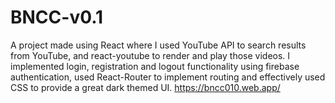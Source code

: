 # BNCC-v0.1
A project made using React where I used YouTube API to search results from YouTube, and react-youtube to render and play those videos. I implemented login, registration and logout functionality using firebase authentication, used React-Router to implement routing and effectively used CSS to provide a great dark themed UI.
 https://bncc010.web.app/

